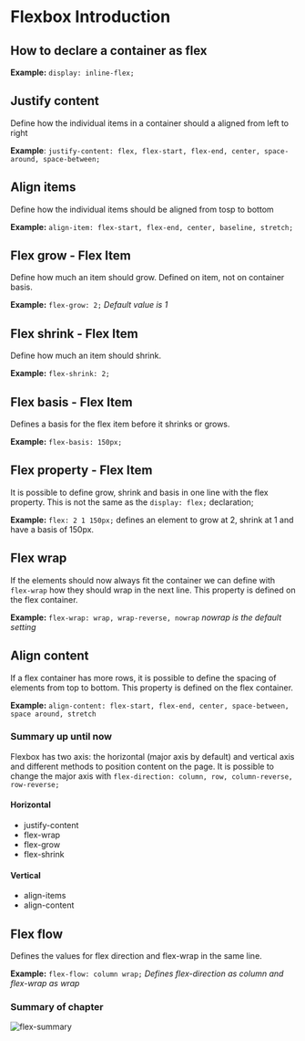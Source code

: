 # Flexbox Introduction

## How to declare a container as flex

**Example:** `display: inline-flex;`

## Justify content

Define how the individual items in a container should a aligned from left to right

**Example**: `justify-content: flex, flex-start, flex-end, center, space-around, space-between;`

## Align items

Define how the individual items should be aligned from tosp to bottom

**Example:** `align-item: flex-start, flex-end, center, baseline, stretch;`

## Flex grow - Flex Item

Define how much an item should grow. Defined on item, not on container basis.

**Example:** `flex-grow: 2;` *Default value is 1*

## Flex shrink - Flex Item

Define how much an item should shrink.

**Example:** `flex-shrink: 2;`

## Flex basis - Flex Item

Defines a basis for the flex item before it shrinks or grows.

**Example:** `flex-basis: 150px;`

## Flex property - Flex Item

It is possible to define grow, shrink and basis in one line with the flex property.
This is not the same as the `display: flex;` declaration;

**Example:** `flex: 2 1 150px;` defines an element to grow at 2, shrink at 1 and have a basis of 150px.

## Flex wrap

If the elements should now always fit the container we can define with `flex-wrap` how they should wrap in the next line.
This property is defined on the flex container.

**Example:** `flex-wrap: wrap, wrap-reverse, nowrap` *nowrap is the default setting*

## Align content

If a flex container has more rows, it is possible to define the spacing of elements from top to bottom.
This property is defined on the flex container.

**Example:** `align-content: flex-start, flex-end, center, space-between, space around, stretch`

### Summary up until now

Flexbox has two axis: the horizontal (major axis by default) and vertical axis and different methods to position content on the page.
It is possible to change the major axis with `flex-direction: column, row, column-reverse, row-reverse;`

#### Horizontal

* justify-content
* flex-wrap
* flex-grow
* flex-shrink

#### Vertical

* align-items
* align-content

## Flex flow

Defines the values for flex direction and flex-wrap in the same line.

**Example:** `flex-flow: column wrap;` *Defines flex-direction as column and flex-wrap as wrap*

### Summary of chapter

![flex-summary](img/flex-summary.png)

